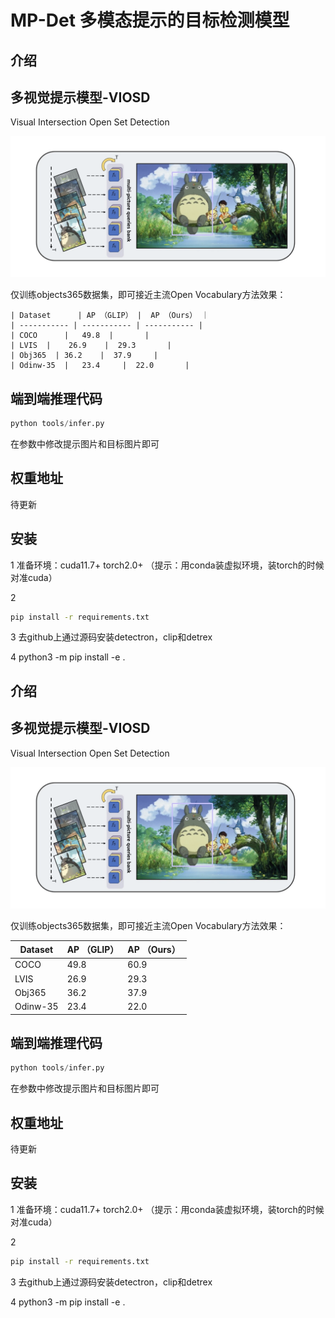 # MP-Det 多模态提示的目标检测模型

## 介绍

## 多视觉提示模型-VIOSD

Visual Intersection Open Set Detection

![image.png](./assets/1720533808943-image.png)

仅训练objects365数据集，即可接近主流Open Vocabulary方法效果：

```Odinw-35
| Dataset      | AP （GLIP） |  AP （Ours） ｜
| ----------- | ----------- | ----------- |
| COCO      |   49.8  |       |
| LVIS  |    26.9    |  29.3       |
| Obj365  | 36.2    |  37.9     |
| Odinw-35  |   23.4     |  22.0       |
```

## 端到端推理代码

```python
python tools/infer.py
```

在参数中修改提示图片和目标图片即可

## 权重地址

待更新

## 安装

1 准备环境：cuda11.7+ torch2.0+ （提示：用conda装虚拟环境，装torch的时候对准cuda）

2

```bash
pip install -r requirements.txt
```

3
去github上通过源码安装detectron，clip和detrex

4
python3 -m pip install -e .

## 介绍

## 多视觉提示模型-VIOSD

Visual Intersection Open Set Detection

![image.png](./assets/1720533808943-image.png)

仅训练objects365数据集，即可接近主流Open Vocabulary方法效果：


| Dataset  | AP （GLIP） | AP （Ours）  |
| ---------- | ------------- | --------------- |
| COCO     | 49.8        | 60.9          |
| LVIS     | 26.9        | 29.3          |
| Obj365   | 36.2        | 37.9          |
| Odinw-35 | 23.4        | 22.0          |

## 端到端推理代码

```python
python tools/infer.py
```

在参数中修改提示图片和目标图片即可

## 权重地址

待更新

## 安装

1 准备环境：cuda11.7+ torch2.0+ （提示：用conda装虚拟环境，装torch的时候对准cuda）

2

```bash
pip install -r requirements.txt
```

3
去github上通过源码安装detectron，clip和detrex

4
python3 -m pip install -e .
